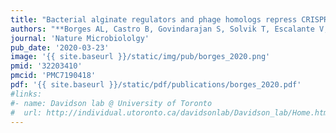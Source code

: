 ```yaml
---
title: "Bacterial alginate regulators and phage homologs repress CRISPR-Cas immunity"
authors: "**Borges AL, Castro B, Govindarajan S, Solvik T, Escalante V, Bondy-Denomy J.**"
journal: 'Nature Microbiololgy'
pub_date: '2020-03-23'
image: '{{ site.baseurl }}/static/img/pub/borges_2020.png'
pmid: '32203410'
pmcid: 'PMC7190418'
pdf: '{{ site.baseurl }}/static/pdf/publications/borges_2020.pdf'
#links:
#- name: Davidson lab @ University of Toronto
#  url: http://individual.utoronto.ca/davidsonlab/Davidson_lab/Home.html
---
```

